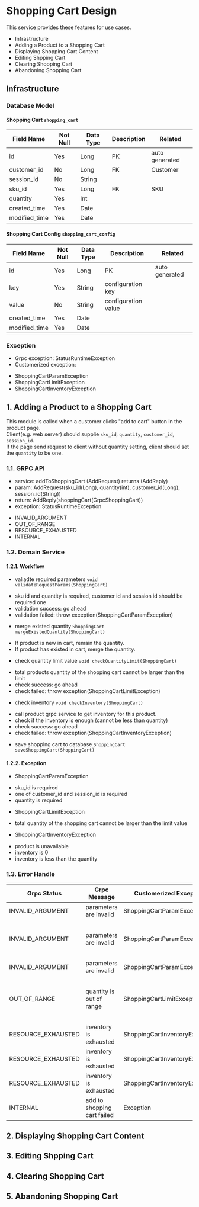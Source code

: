# Shopping Cart Design
This service provides these features for use cases.
* Infrastructure
* Adding a Product to a Shopping Cart
* Displaying Shopping Cart Content
* Editing Shpping Cart
* Clearing Shopping Cart 
* Abandoning Shopping Cart

## Infrastructure

### Database Model

#### Shopping Cart `shopping_cart`
Field Name | Not Null | Data Type | Description | Related
---------- | -------- | --------- | ----------- | -------
id | Yes | Long | PK | auto generated |
customer_id | No | Long | FK | Customer
session_id | No | String |  |
sku_id | Yes | Long | FK | SKU
quantity | Yes | Int | |
created_time | Yes | Date | |
modified_time | Yes | Date | |

#### Shopping Cart Config `shopping_cart_config`
Field Name | Not Null | Data Type | Description | Related
---------- | -------- | --------- | ----------- | -------
id | Yes | Long | PK | auto generated |
key | Yes | String | configuration key | 
value | No | String | configuration value |
created_time | Yes | Date | |
modified_time | Yes | Date | |

### Exception
* Grpc exception: StatusRuntimeException
* Customerized exception:
 - ShoppingCartParamException
 - ShoppingCartLimitException
 - ShoppingCartInventoryException

## 1. Adding a Product to a Shopping Cart
This module is called when a customer clicks "add to cart" button in the product page.  
Client(e.g. web server) should supplie `sku_id`, `quantity`, `customer_id`, `session_id`.  
If the page send request to client without quantity setting, client should set the `quantity` to be one.

### 1.1. GRPC API

* service: addToShoppingCart (AddRequest) returns (AddReply)
* param: AddRequest(sku_id(Long), quantity(int), customer_id(Long), session_id(String))
* return: AddReply(shoppingCart(GrpcShoppingCart))
* exception: StatusRuntimeException
 - INVALID_ARGUMENT
 - OUT_OF_RANGE
 - RESOURCE_EXHAUSTED
 - INTERNAL

### 1.2. Domain Service

#### 1.2.1. Workflow
* valiadte required parameters `void validateRequestParams(ShoppingCart)`
 - sku id and quantity is required, customer id and session id should be required one
 - validation success: go ahead
 - validation failed: throw exception(ShoppingCartParamException)
* merge existed quantity `ShoppingCart mergeExistedQuantity(ShoppingCart)`
 - If product is new in cart, remain the quantity.
 - If product has existed in cart, merge the quantity.
* check quantity limit value `void checkQuantityLimit(ShoppingCart)`
 - total products quantity of the shopping cart cannot be larger than the limit
 - check success: go ahead
 - check failed: throw exception(ShoppingCartLimitException)
* check inventory `void checkInventory(ShoppingCart)`
 - call product grpc service to get inventory for this product.
 - check if the inventory is enough (cannot be less than quantity)
 - check success: go ahead
 - check failed: throw exception(ShoppingCartInventoryException)
* save shopping cart to database `ShoppingCart saveShoppingCart(ShoppingCart)`

#### 1.2.2. Exception
* ShoppingCartParamException
 - sku_id is required
 - one of customer_id and session_id is required
 - quantity is required
* ShoppingCartLimitException
 - total quantity of the shopping cart cannot be larger than the limit value
* ShoppingCartInventoryException
 - product is unavailable
 - inventory is 0
 - inventory is less than the quantity

### 1.3. Error Handle

Grpc Status | Grpc Message | Customerized Exception | Customerized Message
----------- | ------------ | ---------------------- | --------------------
INVALID_ARGUMENT | parameters are invalid | ShoppingCartParamException | sku_id is required
INVALID_ARGUMENT | parameters are invalid | ShoppingCartParamException | one of customer_id and session_id is required
INVALID_ARGUMENT | parameters are invalid | ShoppingCartParamException | quantity is required
OUT_OF_RANGE | quantity is out of range | ShoppingCartLimitException | total quantity of the shopping cart cannot be larger than the limit value
RESOURCE_EXHAUSTED | inventory is exhausted | ShoppingCartInventoryException | product is unavailable
RESOURCE_EXHAUSTED | inventory is exhausted | ShoppingCartInventoryException | inventory is 0
RESOURCE_EXHAUSTED | inventory is exhausted | ShoppingCartInventoryException | inventory is less than the quantity
INTERNAL | add to shopping cart failed | Exception | 

## 2. Displaying Shopping Cart Content

## 3. Editing Shpping Cart

## 4. Clearing Shopping Cart 

## 5. Abandoning Shopping Cart

